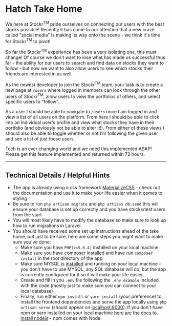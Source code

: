 # Hatch Take Home

We here at Stockr<sup>TM</sup> pride ourselves on connecting our users with the best stocks possible! Recently it has come to our attention that a new craze called "social media" is making its way onto the scene - we think it's time for Stockr<sup>TM</sup> to pivot!

 So far the Stockr<sup>TM</sup> experience has been a very isolating one, this must change! Of course we don't want to lose what has made us successful thus far - the ability for our users to search and find data on stocks they want to follow - but now we want to also allow users to see which stocks their friends are interested in as well.

As the newest developer to join the Stockr<sup>TM</sup> team, your task is to create a new page at `/users` where logged in members can look through the other users of Stockr<sup>TM</sup>, allow users to view the portfolios of others, and select specific users to "follow".

As a user I should be able to navigate to `/users` once I am logged in and view a list of all users on the platform. From here I should be able to click into an individual user's profile and view what stocks they have in their portfolio (and obviously not be able to alter it!). From either of these views I should also be able to toggle whether or not I'm following the given user and see a list of just those users.

Tech is an ever changing world and we need this implemented ASAP! Please get this feature implemented and returned within 72 hours.

***
## Technical Details / Helpful Hints
- The app is already using a css framework [MaterializeCSS](http://materializecss.com/) - check out the documentation and use it to make your life easier when it comes to styling
- Be sure to run `php artisan migrate` and `php artisan db:seed` this will ensure your database is set up correctly and you have stocks/test users from the start
- You will most likely have to modify the database so make sure to look up how to run migrations in Laravel.
- You should have received some set up instructions ahead of the take home, but just to be sure, here are some steps you might want to make sure you've done:
  - Make sure you have `PHP(>=5.6.4)` installed on your local machine
  - Make sure you have [composer installed](https://getcomposer.org/doc/00-intro.md) and have run `composer install` in the root directory of the app.
  - Make sure MYSQL is [installed](https://dev.mysql.com/downloads/installer/) and running on your local machine - you don't have to use MYSQL, any SQL database will do, but the app is currently configured for it so it will make your life easier.
  - Create and fill in you `.env` file following the `.env.example` included with the code (mostly just to make sure you can connect to your local database)
  - Finally, run either `npm install` or `yarn install` (your preference) to install the frontend dependencies and serve the app locally using `php artisan serve` (should appear on [localhost:8000](localhost:8000)). If you don't have npm or yarn installed on your local machine [here are the docs to install nodejs](https://nodejs.org/en/download/package-manager/) - npm comes with Node.
